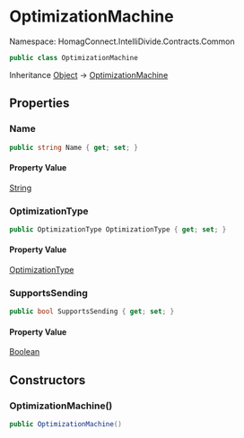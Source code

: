 # OptimizationMachine

Namespace: HomagConnect.IntelliDivide.Contracts.Common

```csharp
public class OptimizationMachine
```

Inheritance [Object](https://docs.microsoft.com/en-us/dotnet/api/system.object) → [OptimizationMachine](./homagconnect.intellidivide.contracts.common.optimizationmachine.md)

## Properties

### **Name**

```csharp
public string Name { get; set; }
```

#### Property Value

[String](https://docs.microsoft.com/en-us/dotnet/api/system.string)<br>

### **OptimizationType**

```csharp
public OptimizationType OptimizationType { get; set; }
```

#### Property Value

[OptimizationType](./homagconnect.intellidivide.contracts.common.optimizationtype.md)<br>

### **SupportsSending**

```csharp
public bool SupportsSending { get; set; }
```

#### Property Value

[Boolean](https://docs.microsoft.com/en-us/dotnet/api/system.boolean)<br>

## Constructors

### **OptimizationMachine()**

```csharp
public OptimizationMachine()
```

